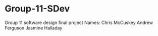 # Group-11-SDev
Group 11 software design final project
Names:
Chris McCuskey
Andrew Ferguson
Jasmine Halladay
